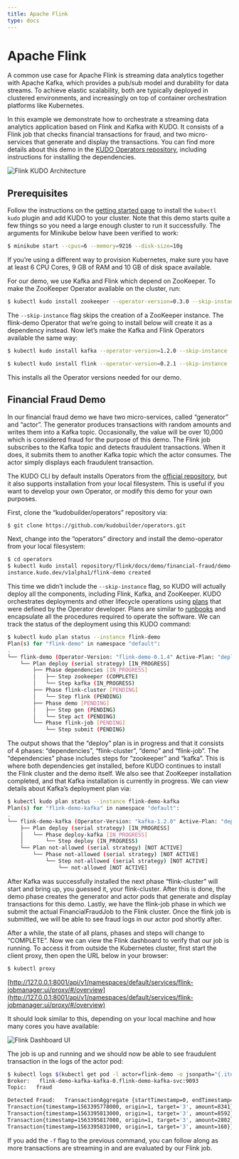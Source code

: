 ```yaml
---
title: Apache Flink
type: docs
---
```


# Apache Flink

A common use case for Apache Flink is streaming data analytics together with Apache Kafka, which provides a pub/sub model and durability for data streams. To achieve elastic scalability, both are typically deployed in clustered environments, and increasingly on top of container orchestration platforms like Kubernetes.

In this example we demonstrate how to orchestrate a streaming data analytics application based on Flink and Kafka with KUDO. It consists of a Flink job that checks financial transactions for fraud, and two micro-services that generate and display the transactions. You can find more details about this demo in the [KUDO Operators repository](https://github.com/kudobuilder/operators/tree/master/repository/flink/docs/demo/financial-fraud), including instructions for installing the dependencies.

![Flink KUDO Architecture](/images/flink-kudo-architecture.png)

## Prerequisites

Follow the instructions on the [getting started page](../README.md) to install the `kubectl kudo` plugin and add KUDO to your cluster. Note that this demo starts quite a few things so you need a large enough cluster to run it successfully. The arguments for Minikube below have been verified to work:

```bash
$ minikube start --cpus=6 --memory=9216 --disk-size=10g
```

If you’re using a different way to provision Kubernetes, make sure you have at least 6 CPU Cores, 9 GB of RAM and 10 GB of disk space available.

For our demo, we use Kafka and Flink which depend on ZooKeeper. To make the ZooKeeper Operator available on the cluster, run:

```bash
$ kubectl kudo install zookeeper --operator-version=0.3.0 --skip-instance
```

The `--skip-instance` flag skips the creation of a ZooKeeper instance. The flink-demo Operator that we’re going to install below will create it as a dependency instead. Now let’s make the Kafka and Flink Operators available the same way:

```bash
$ kubectl kudo install kafka --operator-version=1.2.0 --skip-instance
```

```bash
$ kubectl kudo install flink --operator-version=0.2.1 --skip-instance
```

This installs all the Operator versions needed for our demo.

## Financial Fraud Demo

In our financial fraud demo we have two micro-services, called “generator” and “actor”. The generator produces transactions with random amounts and writes them into a Kafka topic. Occasionally, the value will be over 10,000 which is considered fraud for the purpose of this demo. The Flink job subscribes to the Kafka topic and detects fraudulent transactions. When it does, it submits them to another Kafka topic which the actor consumes. The actor simply displays each fraudulent transaction.

The KUDO CLI by default installs Operators from the [official repository](https://github.com/kudobuilder/operators/), but it also supports installation from your local filesystem. This is useful if you want to develop your own Operator, or modify this demo for your own purposes.

First, clone the “kudobuilder/operators” repository via:

```bash
$ git clone https://github.com/kudobuilder/operators.git
```

Next, change into the “operators” directory and install the demo-operator from your local filesystem:

```bash
$ cd operators
$ kubectl kudo install repository/flink/docs/demo/financial-fraud/demo-operator --instance flink-demo
instance.kudo.dev/v1alpha1/flink-demo created
```

This time we didn’t include the `--skip-instance` flag, so KUDO will actually deploy all the components, including Flink, Kafka, and ZooKeeper. KUDO orchestrates deployments and other lifecycle operations using [plans](https://kudo.dev/docs/concepts.html#plan) that were defined by the Operator developer. Plans are similar to [runbooks](https://en.wikipedia.org/wiki/Runbook) and encapsulate all the procedures required to operate the software. We can track the status of the deployment using this KUDO command:

```bash
$ kubectl kudo plan status --instance flink-demo
Plan(s) for "flink-demo" in namespace "default":
.
└── flink-demo (Operator-Version: "flink-demo-0.1.4" Active-Plan: "deploy")
	└── Plan deploy (serial strategy) [IN_PROGRESS]
    	├── Phase dependencies [IN_PROGRESS]
    	│   ├── Step zookeeper (COMPLETE)
    	│   └── Step kafka (IN_PROGRESS)
    	├── Phase flink-cluster [PENDING]
    	│   └── Step flink (PENDING)
    	├── Phase demo [PENDING]
    	│   ├── Step gen (PENDING)
    	│   └── Step act (PENDING)
    	└── Phase flink-job [PENDING]
        	└── Step submit (PENDING)
```

The output shows that the “deploy” plan is in progress and that it consists of 4 phases: “dependencies”, “flink-cluster”, “demo” and “flink-job”. The “dependencies” phase includes steps for “zookeeper” and “kafka”. This is where both dependencies get installed, before KUDO continues to install the Flink cluster and the demo itself. We also see that ZooKeeper installation completed, and that Kafka installation is currently in progress. We can view details about Kafka’s deployment plan via:

```bash
$ kubectl kudo plan status --instance flink-demo-kafka
Plan(s) for "flink-demo-kafka" in namespace "default":
.
└── flink-demo-kafka (Operator-Version: "kafka-1.2.0" Active-Plan: "deploy")
    ├── Plan deploy (serial strategy) [IN_PROGRESS]
    │   └── Phase deploy-kafka [IN_PROGRESS]
    │       └── Step deploy (IN_PROGRESS)
    └── Plan not-allowed (serial strategy) [NOT ACTIVE]
        └── Phase not-allowed (serial strategy) [NOT ACTIVE]
            └── Step not-allowed (serial strategy) [NOT ACTIVE]
                └── not-allowed [NOT ACTIVE]
```

After Kafka was successfully installed the next phase “flink-cluster” will start and bring up, you guessed it, your flink-cluster. After this is done, the demo phase creates the generator and actor pods that generate and display transactions for this demo. Lastly, we have the flink-job phase in which we submit the actual FinancialFraudJob to the Flink cluster. Once the flink job is submitted, we will be able to see fraud logs in our actor pod shortly after.

After a while, the state of all plans, phases and steps will change to “COMPLETE”. Now we can view the Flink dashboard to verify that our job is running. To access it from outside the Kubernetes cluster, first start the client proxy, then open the URL below in your browser:

```bash
$ kubectl proxy
```

[http://127.0.0.1:8001/api/v1/namespaces/default/services/flink-jobmanager:ui/proxy/#/overview](http://127.0.0.1:8001/api/v1/namespaces/default/services/flink-jobmanager:ui/proxy/#/overview)

It should look similar to this, depending on your local machine and how many cores you have available:

![Flink Dashboard UI](/images/flink-dashboard-ui.png)

The job is up and running and we should now be able to see fraudulent transaction in the logs of the actor pod:

```bash
$ kubectl logs $(kubectl get pod -l actor=flink-demo -o jsonpath="{.items[0].metadata.name}")
Broker:   flink-demo-kafka-kafka-0.flink-demo-kafka-svc:9093
Topic:   fraud

Detected Fraud:   TransactionAggregate {startTimestamp=0, endTimestamp=1563395831000, totalAmount=19895:
Transaction{timestamp=1563395778000, origin=1, target='3', amount=8341}
Transaction{timestamp=1563395813000, origin=1, target='3', amount=8592}
Transaction{timestamp=1563395817000, origin=1, target='3', amount=2802}
Transaction{timestamp=1563395831000, origin=1, target='3', amount=160}}
```

If you add the `-f` flag to the previous command, you can follow along as more transactions are streaming in and are evaluated by our Flink job.
